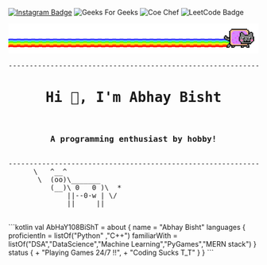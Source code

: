 [![Instagram Badge](https://img.shields.io/badge/Instagram-E4405F?style=for-the-badge&logo=instagram&logoColor=white)](https://www.instagram.com/gvt_starlord/?hl=en)
![Geeks For Geeks](https://img.shields.io/badge/GeeksforGeeks-298D46?style=for-the-badge&logo=geeksforgeeks&logoColor=white)
![Coe Chef](https://img.shields.io/badge/-CodeChef-5B4638?style=for-the-badge&logo=CodeChef&logoColor=white)
![LeetCode Badge](https://img.shields.io/badge/-LeetCode-FFA116?style=for-the-badge&logo=LeetCode&logoColor=black)

![image](https://raw.githubusercontent.com/AbHaY108BiShT/AbHaY108BiShT/main/meow.gif)
<pre>
--------------------------------------------------------------------------------------------------------------------------------
<h1 align="center">Hi 👋, I'm Abhay Bisht</h1>
<h3 align="center">A programming enthusiast by hobby!</h3>
--------------------------------------------------------------------------------------------------------------------------------
      \   ^__^
       \  (oo)\_______
          (__)\ 0   0 )\  *
              ||--0-w | \/
              ||     ||
</pre>
<br>
```kotlin
val AbHaY108BiShT = about {
    name = "Abhay Bisht"
    languages {
        proficientIn = listOf("Python" ,"C++")
        familiarWith = listOf("DSA","DataScience","Machine Learning","PyGames","MERN stack")
    }
    status {
        + "Playing Games 24/7 !!",
        + "Coding Sucks T_T"
    }
}
```
</br>
